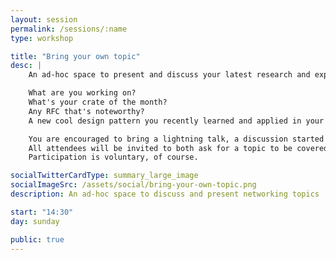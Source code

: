 ```yaml
---
layout: session
permalink: /sessions/:name
type: workshop

title: "Bring your own topic"
desc: |
    An ad-hoc space to present and discuss your latest research and experiments with Rust.

    What are you working on?
    What's your crate of the month?
    Any RFC that's noteworthy?
    A new cool design pattern you recently learned and applied in your own codebase?

    You are encouraged to bring a lightning talk, a discussion started or your code problem.
    All attendees will be invited to both ask for a topic to be covered, and present on any topic of interest to the group.
    Participation is voluntary, of course.

socialTwitterCardType: summary_large_image
socialImageSrc: /assets/social/bring-your-own-topic.png
description: An ad-hoc space to discuss and present networking topics

start: "14:30"
day: sunday

public: true
---
```

